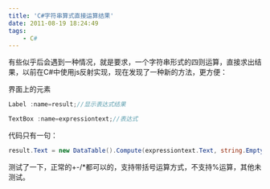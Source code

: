 ```yaml
---
title: 'C#字符串算式直接运算结果'
date: 2011-08-19 18:24:49
tags:
    - C#
---
```


有些似乎后会遇到一种情况，就是要求，一个字符串形式的四则运算，直接求出结果，以前在C#中使用js反射实现，现在发现了一种新的方法，更方便：

界面上的元素
~~~csharp
Label :name=result;//显示表达式结果

TextBox :name=expressiontext;//表达式
~~~
代码只有一句：

~~~csharp
result.Text = new DataTable().Compute(expressiontext.Text, string.Empty).ToString();
~~~

测试了一下，正常的+-/*都可以的，支持带括号运算方式，不支持%运算，其他未测试。